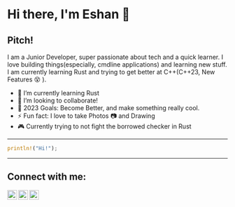 # **Hi there, I'm Eshan  :owl:**

## **Pitch!**

I am a Junior Developer, super passionate about tech and a quick learner.
I love building things(especially, cmdline applications) and learning new stuff.
I am currently learning Rust and trying to get better at C++(C++23, New Features 😵 ).

- 🌱 I’m currently learning Rust
- 👯 I’m looking to collaborate!
- 🥅 2023 Goals: Become Better, and make something really cool.
- ⚡ Fun fact: I love to take Photos 📷 and Drawing
- 🎮 Currently trying to not fight the borrowed checker in Rust

---

```rust
println!("Hi!");
```

---

## **Connect with me:**

[<img align="left" alt="Eshan | Facebook" width="22px" src="https://cdn.jsdelivr.net/npm/simple-icons@v3/icons/facebook.svg" />][facebook]
[<img align="left" alt="Eshan | LinkedIn" width="22px" src="https://cdn.jsdelivr.net/npm/simple-icons@v3/icons/linkedin.svg" />][linkedin]
[<img align="left" alt="Eshan | Instagram" width="22px" src="https://cdn.jsdelivr.net/npm/simple-icons@v3/icons/instagram.svg" />][instagram]

</br>

[facebook]: https://www.facebook.com/eshanatnite/
[instagram]: https://www.instagram.com/eshansconfession/
[linkedin]: https://www.linkedin.com/in/eshanatnite/
